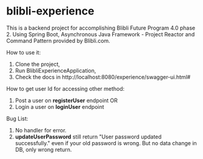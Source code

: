# blibli-experience

This is a backend project for accomplishing Blibli Future Program 4.0 phase 2. Using Spring Boot, Asynchronous Java Framework - 
  Project Reactor and Command Pattern provided by Blibli.com. 

How to use it:
1. Clone the project,
2. Run BlibliExperienceApplication,
3. Check the docs in http://localhost:8080/experience/swagger-ui.html#

How to get user Id for accessing other method:
1. Post a user on **registerUser** endpoint
OR
2. Login a user on **loginUser** endpoint

Bug List:
1. No handler for error.
2. **updateUserPassword** still return "User password updated successfully." even if your old password is wrong. 
  But no data change in DB, only wrong return.
